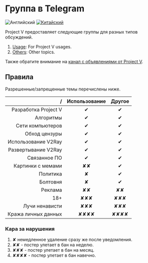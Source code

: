 # Группа в Telegram

![Английский](../resources/englishc.svg) [![Китайский](../resources/chinese.svg)](https://www.v2ray.com/chapter_00/tg.html)

Project V предоставляет следующие группы для разных типов обсуждений.

1. [Usage](https://telegram.me/projectv2ray): For Project V usages.
2. [Others](https://t.me/joinchat/DNcazUIYaH80uVfeS716jg): Other topics.

Также обратите внимание на [канал с объявлениями от Project V](https://t.me/v2msg).

## Правила

Разрешенные/запрещенные темы перечислены ниже.

|                    / |          Использование           |              Другое              |
| --------------------:|:--------------------------------:|:--------------------------------:|
| Разработка Project V |             &#10004;             |             &#10004;             |
|            Алгоритмы |             &#10004;             |             &#10004;             |
|     Сети компьютеров |             &#10004;             |             &#10004;             |
|        Обход цензуры |             &#10004;             |             &#10004;             |
|  Использование V2Ray |             &#10004;             |             &#10004;             |
|  Развертывание V2Ray |             &#10004;             |             &#10004;             |
|         Связанное ПО |             &#10004;             |             &#10004;             |
|    Картинки с мемами |         &#10008;&#10008;         |             &#10004;             |
|             Политика |             &#10008;             |             &#10004;             |
|             Болтовня |             &#10008;             |             &#10004;             |
|              Реклама |         &#10008;&#10008;         |         &#10008;&#10008;         |
|                  18+ |     &#10008;&#10008;&#10008;     |     &#10008;&#10008;&#10008;     |
|       Лучи ненависти |     &#10008;&#10008;&#10008;     |     &#10008;&#10008;&#10008;     |
|  Кража личных данных | &#10008;&#10008;&#10008;&#10008; | &#10008;&#10008;&#10008;&#10008; |

### Кара за нарушения

1. &#10008; немедленное удаление сразу же после уведомления.
2. &#10008;&#10008; - постер улетает в бан на неделю.
3. &#10008;&#10008;&#10008; - постер улетает в бан на месяц.
4. &#10008;&#10008;&#10008;&#10008; - постер улетает в бан навечно.
